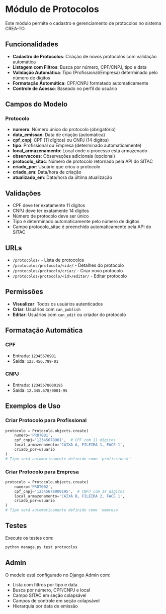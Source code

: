 # Módulo de Protocolos

Este módulo permite o cadastro e gerenciamento de protocolos no sistema CREA-TO.

## Funcionalidades

- **Cadastro de Protocolos**: Criação de novos protocolos com validação automática
- **Listagem com Filtros**: Busca por número, CPF/CNPJ, tipo e data
- **Validação Automática**: Tipo (Profissional/Empresa) determinado pelo número de dígitos
- **Formatação Automática**: CPF/CNPJ formatado automaticamente
- **Controle de Acesso**: Baseado no perfil do usuário

## Campos do Modelo

### Protocolo
- **numero**: Número único do protocolo (obrigatório)
- **data_emissao**: Data de criação (automática)
- **cpf_cnpj**: CPF (11 dígitos) ou CNPJ (14 dígitos)
- **tipo**: Profissional ou Empresa (determinado automaticamente)
- **local_armazenamento**: Local onde o processo está armazenado
- **observacoes**: Observações adicionais (opcional)
- **protocolo_sitac**: Número de protocolo retornado pela API do SITAC
- **criado_por**: Usuário que criou o protocolo
- **criado_em**: Data/hora de criação
- **atualizado_em**: Data/hora da última atualização

## Validações

- CPF deve ter exatamente 11 dígitos
- CNPJ deve ter exatamente 14 dígitos
- Número de protocolo deve ser único
- Tipo é determinado automaticamente pelo número de dígitos
- Campo protocolo_sitac é preenchido automaticamente pela API do SITAC

## URLs

- `/protocolos/` - Lista de protocolos
- `/protocolos/protocolo/<id>/` - Detalhes do protocolo
- `/protocolos/protocolo/criar/` - Criar novo protocolo
- `/protocolos/protocolo/<id>/editar/` - Editar protocolo

## Permissões

- **Visualizar**: Todos os usuários autenticados
- **Criar**: Usuários com `can_publish`
- **Editar**: Usuários com `can_edit` ou criador do protocolo

## Formatação Automática

### CPF
- Entrada: `12345678901`
- Saída: `123.456.789-01`

### CNPJ
- Entrada: `12345678000195`
- Saída: `12.345.678/0001-95`

## Exemplos de Uso

### Criar Protocolo para Profissional
```python
protocolo = Protocolo.objects.create(
    numero='PROT001',
    cpf_cnpj='12345678901',  # CPF com 11 dígitos
    local_armazenamento='CAIXA A, FILEIRA 1, FACE 1',
    criado_por=usuario
)
# Tipo será automaticamente definido como 'profissional'
```

### Criar Protocolo para Empresa
```python
protocolo = Protocolo.objects.create(
    numero='PROT002',
    cpf_cnpj='12345678000195',  # CNPJ com 14 dígitos
    local_armazenamento='CAIXA B, FILEIRA 2, FACE 1',
    criado_por=usuario
)
# Tipo será automaticamente definido como 'empresa'
```

## Testes

Execute os testes com:
```bash
python manage.py test protocolos
```

## Admin

O modelo está configurado no Django Admin com:
- Lista com filtros por tipo e data
- Busca por número, CPF/CNPJ e local
- Campo SITAC em seção colapsável
- Campos de controle em seção colapsável
- Hierarquia por data de emissão
